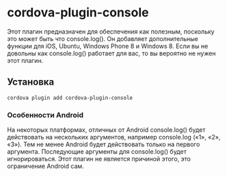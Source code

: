 <!---
    Licensed to the Apache Software Foundation (ASF) under one
    or more contributor license agreements.  See the NOTICE file
    distributed with this work for additional information
    regarding copyright ownership.  The ASF licenses this file
    to you under the Apache License, Version 2.0 (the
    "License"); you may not use this file except in compliance
    with the License.  You may obtain a copy of the License at

      http://www.apache.org/licenses/LICENSE-2.0

    Unless required by applicable law or agreed to in writing,
    software distributed under the License is distributed on an
    "AS IS" BASIS, WITHOUT WARRANTIES OR CONDITIONS OF ANY
    KIND, either express or implied.  See the License for the
    specific language governing permissions and limitations
    under the License.
-->

# cordova-plugin-console

Этот плагин предназначен для обеспечения как полезным, поскольку это может быть что console.log(). Он добавляет
дополнительные функции для iOS, Ubuntu, Windows Phone 8 и Windows 8. Если вы не довольны как console.log() работает для
вас, то вы вероятно не нужен этот плагин.

## Установка

    cordova plugin add cordova-plugin-console

### Особенности Android

На некоторых платформах, отличных от Android console.log() будет действовать на нескольких аргументов, например
console.log («1», «2», «3»). Тем не менее Android будет действовать только на первого аргумента. Последующие аргументы
для console.log() будет игнорироваться. Этот плагин не является причиной этого, это ограничение Android сам.
